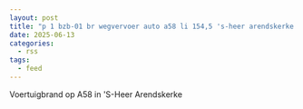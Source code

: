 ```yaml
---
layout: post
title: "p 1 bzb-01 br wegvervoer auto a58 li 154,5 's-heer arendskerke 194534 194736"
date: 2025-06-13
categories: 
  - rss
tags: 
  - feed
---
```


Voertuigbrand op A58 in 'S-Heer Arendskerke
